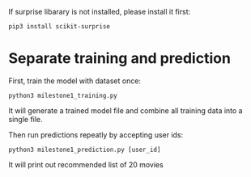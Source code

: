 
If surprise libarary is not installed, please install it first:
	
	pip3 install scikit-surprise

# Separate training and prediction

First, train the model with dataset once:

	python3 milestone1_training.py

It will generate a trained model file and combine all training data into a single file.

Then run predictions repeatly by accepting user ids:

	python3 milestone1_prediction.py [user_id]
	
It will print out recommended list of 20 movies
